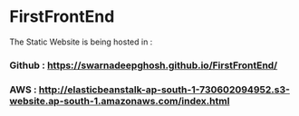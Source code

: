 # FirstFrontEnd
The Static Website is being hosted in :
### Github : https://swarnadeepghosh.github.io/FirstFrontEnd/
### AWS : http://elasticbeanstalk-ap-south-1-730602094952.s3-website.ap-south-1.amazonaws.com/index.html

